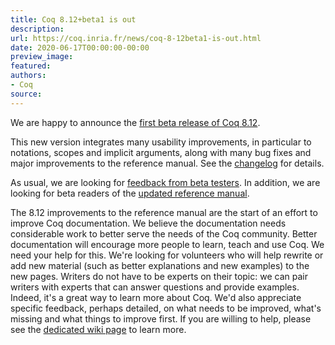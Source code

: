 ```yaml
---
title: Coq 8.12+beta1 is out
description:
url: https://coq.inria.fr/news/coq-8-12beta1-is-out.html
date: 2020-06-17T00:00:00-00:00
preview_image:
featured:
authors:
- Coq
source:
---
```




<p>We are happy to announce the <a href="https://github.com/coq/coq/releases/tag/V8.12+beta1">first
beta release of Coq 8.12</a>.

</p><p>This new version integrates many usability improvements, in
particular to notations, scopes and implicit arguments, along with
many bug fixes and major improvements to the reference manual. See the
<a href="https://coq.github.io/doc/v8.12/refman/changes.html#version-8-12">changelog</a>
for details.

</p><p>As usual, we are looking for <a href="https://github.com/coq/coq/issues">feedback from beta
testers</a>.  In addition, we are looking for beta readers of the <a href="https://coq.github.io/doc/v8.12/refman/">updated reference
manual</a>.

</p><p>The 8.12 improvements to the reference manual are the start of an
effort to improve Coq documentation.  We believe the documentation
needs considerable work to better serve the needs of the Coq
community.  Better documentation will encourage more people to learn,
teach and use Coq.  We need your help for this.  We're looking for
volunteers who will help rewrite or add new material (such as better
explanations and new examples) to the new pages. Writers do not have
to be experts on their topic: we can pair writers with experts that
can answer questions and provide examples. Indeed, it's a great way to
learn more about Coq.  We'd also appreciate specific feedback, perhaps
detailed, on what needs to be improved, what's missing and what things
to improve first.  If you are willing to help, please see the <a href="https://github.com/coq/coq/wiki/Refman-improvements-in-8.12-and-beyond">dedicated
wiki page</a> to learn more.

 </p>
